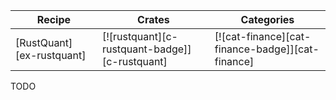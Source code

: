 | Recipe | Crates | Categories |
|---|---|---|
| [RustQuant][ex-rustquant] | [![rustquant][c-rustquant-badge]][c-rustquant] | [![cat-finance][cat-finance-badge]][cat-finance] |

<div class="hidden">
TODO
</div>

